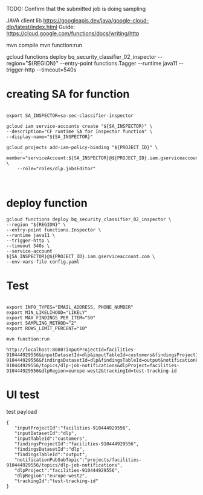 TODO: Confirm that the submitted job is doing sampling

JAVA client lib https://googleapis.dev/java/google-cloud-dlp/latest/index.html
Guide: https://cloud.google.com/functions/docs/writing/http

mvn compile
mvn function:run
  
gcloud functions deploy bq_security_classifier_02_inspector --region="${REGION}" --entry-point functions.Tagger --runtime java11 --trigger-http --timeout=540s





# creating SA for function

```

export SA_INSPECTOR=sa-sec-classifier-inspector

gcloud iam service-accounts create "${SA_INSPECTOR}" \
--description="CF runtime SA for Inspector function" \
--display-name="${SA_INSPECTOR}"

gcloud projects add-iam-policy-binding "${PROJECT_ID}" \
    --member="serviceAccount:${SA_INSPECTOR}@${PROJECT_ID}.iam.gserviceaccount.com" \
    --role="roles/dlp.jobsEditor"



```

# deploy function

```
gcloud functions deploy bq_security_classifier_02_inspector \
--region "${REGION}" \
--entry-point functions.Inspector \
--runtime java11 \
--trigger-http \
--timeout 540s \
--service-account ${SA_INSPECTOR}@${PROJECT_ID}.iam.gserviceaccount.com \
--env-vars-file config.yaml

```

# Test
```

export INFO_TYPES="EMAIL_ADDRESS, PHONE_NUMBER"
export MIN_LIKELIHOOD="LIKELY"
export MAX_FINDINGS_PER_ITEM="50"
export SAMPLING_METHOD="2"
export ROWS_LIMIT_PERCENT="10"

mvn function:run

http://localhost:8080?inputProjectId=facilities-910444929556&inputDatasetId=dlp&inputTableId=customers&findingsProjectId=facilities-910444929556&findingsDatasetId=dlp&findingsTableId=output&notificationPubSubTopic=projects/facilities-910444929556/topics/dlp-job-notifications&dlpProject=facilities-910444929556&dlpRegion=europe-west2&trackingId=test-tracking-id

```

# UI test 

test payload
```
{
   "inputProjectId":"facilities-910444929556",
   "inputDatasetId":"dlp",
   "inputTableId":"customers",
   "findingsProjectId":"facilities-910444929556",
   "findingsDatasetId":"dlp",
   "findingsTableId":"output",
   "notificationPubSubTopic":"projects/facilities-910444929556/topics/dlp-job-notifications",
   "dlpProject":"facilities-910444929556",
   "dlpRegion":"europe-west2",
   "trackingId":"test-tracking-id" 
}

```
